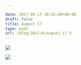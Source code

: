 ```yaml
---

date: 2017-08-17 18:25:00+00:00
draft: false
title: August 17
type: post
url: /blog/2017/8/august-17-3
---
```




  
   ![](/images/2017-08-17-20178august-17-3/IMG_2103.jpg)

  

  
   ![](/images/2017-08-17-20178august-17-3/IMG_2104.jpg)

  


